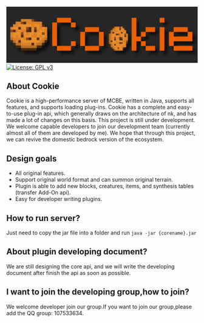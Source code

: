 ![Cookie](.github/images/cookie-logo.png)
[![License: GPL v3](https://img.shields.io/badge/License-GPL%20v3-blue.svg)](LICENSE)

About Cookie
----

Cookie is a high-performance server of MCBE, written in Java, supports all features, and supports loading plug-ins. Cookie has a complete and easy-to-use plug-in api, which generally draws on the architecture of nk, and has made a lot of changes on this basis. This project is still under development. We welcome capable developers to join our development team (currently almost all of them are developed by me). We hope that through this project, we can revive the domestic bedrock version of the ecosystem.

Design goals
---
* All original features.
* Support original world format and can summon original terrain.
* Plugin is able to add new blocks, creatures, items, and synthesis tables (transfer Add-On api).
* Easy for developer writing plugins.

How to run server?
---
Just need to copy the jar file into a folder and run `java -jar {corename}.jar`

About plugin developing document?
---
We are still designing the core api, and we will write the developing document after finish the api as soon as possible.

I want to join the developing group,how to join?
---
We welcome developer join our group.If you want to join our group,please add the QQ group: 107533634.
